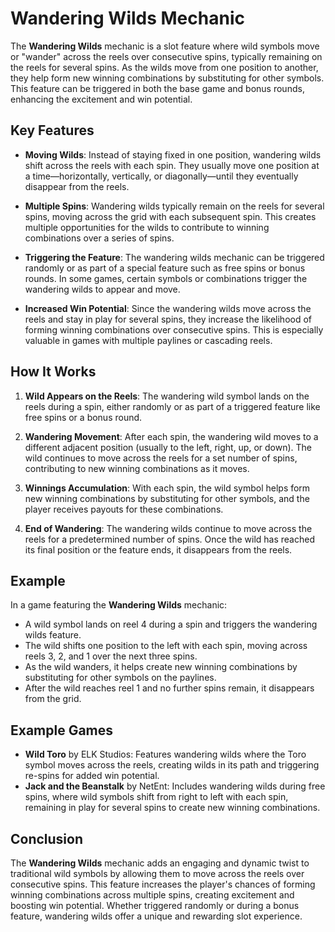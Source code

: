 # Wandering Wilds Mechanic

The **Wandering Wilds** mechanic is a slot feature where wild symbols move or "wander" across the reels over consecutive spins, typically remaining on the reels for several spins. As the wilds move from one position to another, they help form new winning combinations by substituting for other symbols. This feature can be triggered in both the base game and bonus rounds, enhancing the excitement and win potential.

## Key Features

- **Moving Wilds**: Instead of staying fixed in one position, wandering wilds shift across the reels with each spin. They usually move one position at a time—horizontally, vertically, or diagonally—until they eventually disappear from the reels.

- **Multiple Spins**: Wandering wilds typically remain on the reels for several spins, moving across the grid with each subsequent spin. This creates multiple opportunities for the wilds to contribute to winning combinations over a series of spins.

- **Triggering the Feature**: The wandering wilds mechanic can be triggered randomly or as part of a special feature such as free spins or bonus rounds. In some games, certain symbols or combinations trigger the wandering wilds to appear and move.

- **Increased Win Potential**: Since the wandering wilds move across the reels and stay in play for several spins, they increase the likelihood of forming winning combinations over consecutive spins. This is especially valuable in games with multiple paylines or cascading reels.

## How It Works

1. **Wild Appears on the Reels**: The wandering wild symbol lands on the reels during a spin, either randomly or as part of a triggered feature like free spins or a bonus round.

2. **Wandering Movement**: After each spin, the wandering wild moves to a different adjacent position (usually to the left, right, up, or down). The wild continues to move across the reels for a set number of spins, contributing to new winning combinations as it moves.

3. **Winnings Accumulation**: With each spin, the wild symbol helps form new winning combinations by substituting for other symbols, and the player receives payouts for these combinations.

4. **End of Wandering**: The wandering wilds continue to move across the reels for a predetermined number of spins. Once the wild has reached its final position or the feature ends, it disappears from the reels.

## Example

In a game featuring the **Wandering Wilds** mechanic:
- A wild symbol lands on reel 4 during a spin and triggers the wandering wilds feature.
- The wild shifts one position to the left with each spin, moving across reels 3, 2, and 1 over the next three spins.
- As the wild wanders, it helps create new winning combinations by substituting for other symbols on the paylines.
- After the wild reaches reel 1 and no further spins remain, it disappears from the grid.

## Example Games

- **Wild Toro** by ELK Studios: Features wandering wilds where the Toro symbol moves across the reels, creating wilds in its path and triggering re-spins for added win potential.
- **Jack and the Beanstalk** by NetEnt: Includes wandering wilds during free spins, where wild symbols shift from right to left with each spin, remaining in play for several spins to create new winning combinations.

## Conclusion

The **Wandering Wilds** mechanic adds an engaging and dynamic twist to traditional wild symbols by allowing them to move across the reels over consecutive spins. This feature increases the player's chances of forming winning combinations across multiple spins, creating excitement and boosting win potential. Whether triggered randomly or during a bonus feature, wandering wilds offer a unique and rewarding slot experience.

